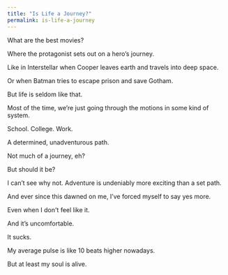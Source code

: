 ```yaml
---
title: "Is Life a Journey?"
permalink: is-life-a-journey
---
```


What are the best movies?

Where the protagonist sets out on a hero’s journey.

Like in Interstellar when Cooper leaves earth and travels into deep space.

Or when Batman tries to escape prison and save Gotham.

But life is seldom like that.

Most of the time, we’re just going through the motions in some kind of system.

School. College. Work.

A determined, unadventurous path.

Not much of a journey, eh?

But should it be?

I can’t see why not. Adventure is undeniably more exciting than a set path.

And ever since this dawned on me, I’ve forced myself to say yes more.

Even when I don't feel like it.

And it’s uncomfortable.

It sucks.

My average pulse is like 10 beats higher nowadays.

But at least my soul is alive.
